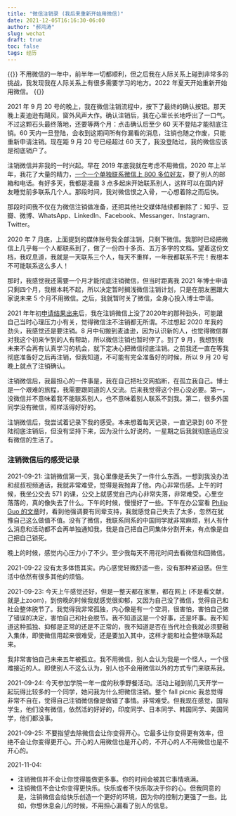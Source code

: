 ```yaml
---
title: "微信注销录 (我后来重新开始用微信)"
date: 2021-12-05T16:16:30-06:00
author: "郝鸿涛"
slug: wechat
draft: true
toc: false
tags: 经历
---
```

{{<block class="note">}}
不用微信的一年中，前半年一切都顺利，但之后我在人际关系上碰到非常多的挑战，我发现我在人际关系上有很多需要学习的地方。2022 年夏天开始重新开始用微信。
{{<end>}}

2021 年 9 月 20 号的晚上，我在微信注销流程中，按下了最终的确认按钮。那天晚上麦迪逊有飓风，窗外风声大作。确认注销后，我在心里长长地呼出了一口气。不过这颗石头最终落地，还要等两个月：点击确认后至少 60 天不登陆才能彻底注销。60 天内一旦登陆，会收到这期间所有你漏看的消息，注销也随之作废，只能重新申请注销。现在距 9 月 20 号已经超过 60 天了，我没登陆过，我的微信应该是彻底销户了。

注销微信并非我的一时兴起。早在 2019 年底我就在考虑不用微信。2020 年上半年，我花了大量的精力，[一个一个单独联系微信上 800 多位好友](/cn/2020/05/27/wechat-contacts-extracting/)，要了别人的邮箱和电话。有好多天，我都是凌晨 3 点多起床开始联系别人，这样可以在国内好友睡觉前多联系几个人。那段时间，我对微信恨之入骨，一心想着除之而后快。

那段时间我不仅在为微信注销做准备，还把其他社交媒体陆续都删除了：知乎、豆瓣、微博、WhatsApp、LinkedIn、Facebook、Messanger、Instagram、Twitter。

2020 年 7 月底，上面提到的媒体账号我全部注销，只剩下微信。我那时已经把微信上几乎每一个人都联系到了，做了一份四十多页、五万多字的文档。望着这份文档，我叹息道，我就是一天联系三个人，每天不重样，一年我都联系不完！我根本不可能联系这么多人！

那时，我感觉我还需要一个月才能彻底注销微信，但当时距离我 2021 年博士申请只剩四个月，我根本耗不起，所以决定暂时搁浅微信注销计划，只是在朋友圈跟大家说未来 5 个月不用微信。之后，我就暂时关了微信，全身心投入博士申请。

2021 年年初[申请结果出来](/cn/2021/05/22/my-phd-app/#第三次申请贵人相助意外收获)后，我在注销微信上没了2020年的那种劲头，可能跟自己当时心理压力小有关，觉得微信注不注销都无所谓。不过想起 2020 年我的劲头，我感觉还是要注销。8 月中旬搬到麦迪逊，因为认识新的人，也觉得微信群对我这个初来乍到的人有帮助，所以微信注销也暂时停了。到了 9 月，我想到我未来不会再有认真学习的机会，就下定决心把微信彻底注销。之前我还一直在等我彻底准备好之后再注销，但我知道，不可能有完全准备好的时候，所以 9 月 20 号晚上就点了注销确认。

注销微信后，我最担心的一件事是，我在自己把社交网掐断，在孤立我自己。博士是一个艰难的旅程，我需要跟同道的人交流。后来我觉得这个担心没必要。第一，没微信并不意味着我不能联系别人，也不意味着别人联系不到我。第二，很多外国同学没有微信，照样活得好好的。

注销微信后，我尝试着记录下我的感受。本来想着每天记录，一直记录到 60 不登陆彻底注销后，但没有坚持下来，因为没什么好说的。一星期之后我就彻底适应没有微信的生活了。

### 注销微信后的感受记录

2021-09-21: 注销微信第一天，我心里像是丢失了一件什么东西。一想到我没办法和叔叔视频通话，我就非常难受，觉得是我抛弃了他。内心非常伤感。上午的时候，我坐公交去 571 的课，公交上就感觉自己内心非常失落，非常难受。心里空落落的，真的像失去了什么。下午的时候，慢慢好了一些。下午在办公室看 [Philip Guo 的文章](/en/2021/09/22/philip-guo-phd-advice/)时，看到他强调要有同辈支持，我就感觉自己失去了太多，忽然在犹豫自己这么做值不值。没有了微信，我联系同系的中国同学就非常麻烦，别人有什么消息和活动都不会再单独通知我，我是自己把自己同集体分割开来，有点像是自己把自己锁死。

晚上的时候，感觉内心压力小了不少。至少我每天不用花时间去看微信和回微信。

2021-09-22 没有太多体悟其实。内心感觉轻微舒适一些，没有那种紧迫感。但生活中依然有很多其他的烦恼。

2021-09-23: 今天上午感觉还好，但是一整天都在家里，都在网上 (不是看文献，就是上zoom)，到傍晚的时候我就感觉很抑郁，又因为自己没了微信，觉得自己和社会整体脱节了。我觉得我非常孤独，内心像是有一个空洞，很害怕，害怕自己做了错误的决定，害怕自己和社会脱节。我不知道这是一个好事，还是坏事。我不知道这种孤独、抑郁是正常的还是不正常的，我不知道是否在当代社会我就必须要融入集体，即使微信用起来很难受，还是要加入其中，这样才能和社会整体联系起来。

我非常害怕自己未来五年被孤立。我不用微信，别人会认为我是一个怪人，一个很难接近的人。即使别人不这么认为，别人也不会用微信以外的方式专门来联系我。

2021-09-24: 今天参加学院一年一度的秋季野餐活动。活动上碰到前几天开学一起玩得比较多的一个同学，她问我为什么把微信注销。整个 fall picnic 我总觉得非常不自在，觉得自己注销微信像是做错了事情。非常难受。但我现在感觉，国际学生，他们没有微信，依然活的好好的，印度同学、日本同学、韩国同学、美国同学，他们都没事。

2021-09-25: 不要指望去除微信会让你变得开心。它最多让你变得更有效率，但绝不会让你变得更开心。开心的人用微信也是开心的，不开心的人不用微信也是不开心的。

2021-11-04: 
 - 注销微信并不会让你觉得能做更多事。你的时间会被其它事情填满。
 - 注销微信不会让你变得更快乐。快乐或者不快乐取决于你的心。但我同意的是，注销微信会给快乐创造一个更好的环境，因为你的控制力更强了一些。比如，你想休息会儿的时候，不用担心漏看了别人的信息。

<!-- ---
### 补记

 - 2022-01-07: 自己马上就 30 岁。但是我没谈过恋爱。注销微信一个显而易见的弊端是社交圈变小，难认识到新的朋友。 

 - 2022-01-23: 我最近发现几位朋友开始不理我，其中有一个是十几年的好朋友。我一直反省自己，是不是我哪里做错了。不用微信之后，我连电话都不用了。别人都不傻，看到我都没有联系方式，会觉得我不重视别人，自然就不想搭理我。这个我也理解。我现在开始怀疑自己，我这么做是不是太绝了？我这么做是不是在封闭自己？我想把一切闲聊的机会舍去，但这样一来我真的成了一个孤家寡人，几乎没有人会理我。我处于人生顺境的时候还好，一旦处于逆境，需要别人的支援时，我会处于孤立无援的境地。我现在感觉，人还是要融入社会，除非我是出家之人。但另一方面，我也非常理解我那么恨微信，恨到把它注销掉。这是两个极端。不用微信，我也许还是把电话用起来，毕竟，我不能让自己成为一个孤岛。

 -->